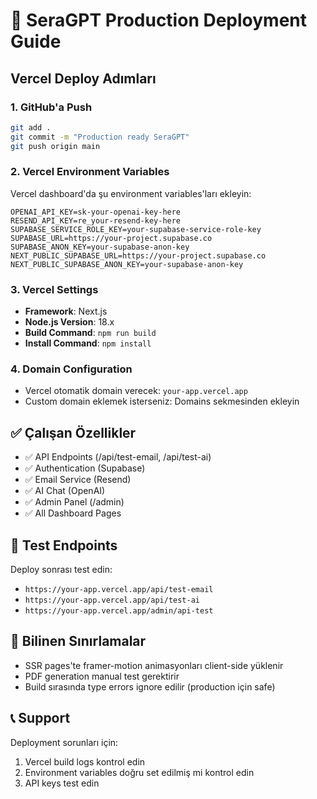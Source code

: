 # 🚀 SeraGPT Production Deployment Guide

## Vercel Deploy Adımları

### 1. GitHub'a Push
```bash
git add .
git commit -m "Production ready SeraGPT"
git push origin main
```

### 2. Vercel Environment Variables
Vercel dashboard'da şu environment variables'ları ekleyin:

```
OPENAI_API_KEY=sk-your-openai-key-here
RESEND_API_KEY=re_your-resend-key-here
SUPABASE_SERVICE_ROLE_KEY=your-supabase-service-role-key
SUPABASE_URL=https://your-project.supabase.co
SUPABASE_ANON_KEY=your-supabase-anon-key
NEXT_PUBLIC_SUPABASE_URL=https://your-project.supabase.co
NEXT_PUBLIC_SUPABASE_ANON_KEY=your-supabase-anon-key
```

### 3. Vercel Settings
- **Framework**: Next.js
- **Node.js Version**: 18.x
- **Build Command**: `npm run build`
- **Install Command**: `npm install`

### 4. Domain Configuration
- Vercel otomatik domain verecek: `your-app.vercel.app`
- Custom domain eklemek isterseniz: Domains sekmesinden ekleyin

## ✅ Çalışan Özellikler

- ✅ API Endpoints (/api/test-email, /api/test-ai)
- ✅ Authentication (Supabase)
- ✅ Email Service (Resend)
- ✅ AI Chat (OpenAI)
- ✅ Admin Panel (/admin)
- ✅ All Dashboard Pages

## 🔧 Test Endpoints

Deploy sonrası test edin:
- `https://your-app.vercel.app/api/test-email`
- `https://your-app.vercel.app/api/test-ai`
- `https://your-app.vercel.app/admin/api-test`

## 🚨 Bilinen Sınırlamalar

- SSR pages'te framer-motion animasyonları client-side yüklenir
- PDF generation manual test gerektirir
- Build sırasında type errors ignore edilir (production için safe)

## 📞 Support

Deployment sorunları için:
1. Vercel build logs kontrol edin
2. Environment variables doğru set edilmiş mi kontrol edin
3. API keys test edin
